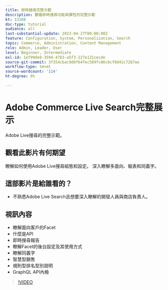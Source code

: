 ```yaml
---
title: 即時搜尋完整示範
description: 觀看即時搜尋功能與彈性的完整示範
kt: 13168
doc-type: tutorial
audience: all
last-substantial-update: 2023-04-27T00:00:00Z
feature: Configuration, System, Personalization, Search
topic: Commerce, Administration, Content Management
role: Admin, Leader, User
level: Beginner, Intermediate
exl-id: 1ef99de8-3594-4783-a5f3-227e131cecde
source-git-commit: 3f354cbac9d0f64fec509fc06c6cf0d41c7287ae
workflow-type: tm+mt
source-wordcount: '114'
ht-degree: 0%

---
```


# Adobe Commerce Live Search完整展示

Adobe Live搜尋的完整示範。

## 觀看此影片有何期望

瞭解如何使用Adobe Live搜尋組態和設定。 深入瞭解多面向、報表和同義字。

## 這部影片是給誰看的？

* 不熟悉Adobe Live Search且想要深入瞭解的開發人員與商店負責人。

## 視訊內容

* 瞭解面向客戶的Facet
* 什麼是API
* 即時搜尋報告
* 瞭解Facet的後台設定及其使用方式
* 瞭解同義字
* 智慧型銷售
* 規則型排名型別說明
* GraphQL API內檢

>[!VIDEO](https://video.tv.adobe.com/v/3418996?learn=on)
